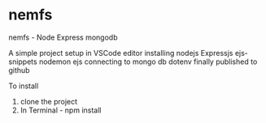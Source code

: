 # nemfs

nemfs - Node Express mongodb 

A simple project setup in VSCode editor
installing nodejs
           Expressjs
           ejs-snippets
           nodemon
           ejs
           connecting to mongo db
           dotenv
           finally published to github
           
To install 
1. clone the project
2. In Terminal - npm install 
